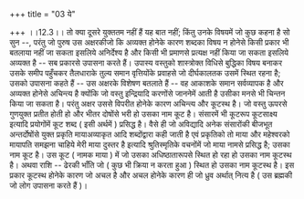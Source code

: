 +++
title = "03 ये"

+++
।।12.3।। तो क्या दूसरे युक्ततम नहीं हैं यह बात नहीं; किंतु उनके विषयमें
जो कुछ कहना है सो सुन --, परंतु जो पुरुष उस अक्षरकीजो कि अव्यक्त होनेके
कारण शब्दका विषय न होनेसे किसी प्रकार भी बतलाया नहीं जा सकता इसलिये
अनिर्देश्य है और किसी भी प्रमाणसे प्रत्यक्ष नहीं किया जा सकता इसलिये
अव्यक्त है -- सब प्रकारसे उपासना करते हैं। उपास्य वस्तुको शास्त्रोक्त
विधिसे बुद्धिका विषय बनाकर उसके समीप पहुँचकर तैलधाराके तुल्य समान
वृत्तियोंके प्रवाहसे जो दीर्घकालतक उसमें स्थित रहना है; उसको उपासना कहते
हैं -- उस अक्षरके विशेषण बतलाते हैं -- वह आकाशके समान सर्वव्यापक है और
अव्यक्त होनेसे अचिन्त्य है क्योंकि जो वस्तु इन्द्रियादि करणोंसे जाननेमें
आती है उसीका मनसे भी चिन्तन किया जा सकता है। परंतु अक्षर उससे विपरीत
होनेके कारण अचिन्त्य और कूटस्थ है। जो वस्तु ऊपरसे गुणयुक्त प्रतीत होती
हो और भीतर दोषोंसे भरी हो उसका नाम कूट है। संसारमें भी कूटरूप कूटसाक्ष्य
इत्यादि प्रयोगोंमें कूट शब्द ( इसी अर्थमें ) प्रसिद्ध है। वैसे ही जो
अविद्यादि अनेक संसारोंकी बीजभूत अन्तर्दोषोंसे युक्त प्रकृति मायाअव्याकृत
आदि शब्दोंद्वारा कही जाती है एवं प्रकृतिको तो माया और महेश्वरको मायापति
समझना चाहिये मेरी माया दुस्तर है इत्यादि श्रुतिस्मृतिके वचनोंमें जो माया
नामसे प्रसिद्ध है; उसका नाम कूट है। उस कूट ( नामक माया ) में जो उसका
अधिष्ठातारूपसे स्थित हो रहा हो उसका नाम कूटस्थ है। अथवा राशि -- ढेरकी
भाँति जो ( कुछ भी क्रिया न करता हुआ ) स्थित हो उसका नाम कूटस्थ है। इस
प्रकार कूटस्थ होनेके कारण जो अचल है और अचल होनेके कारण ही जो ध्रुव
अर्थात् नित्य है ( उस ब्रह्मकी जो लोग उपासना करते हैं )।

